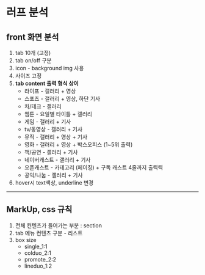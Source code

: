 # 러프 분석
## front 화면 분석

1. tab 10개 (고정)
2. tab on/off 구분
3. icon - background img 사용
4. 사이즈 고정
5. **tab content 출력 형식 상이**
	* 라이프 - 갤러리 + 영상
	* 스포츠 - 갤러리 + 영상, 하단 기사
	* 차/테크 - 갤러리
	* 웹툰 - 요일별 타이틀 + 갤러리
	* 게임 - 갤러리 + 기사
	* tv/동영상 - 갤러리 + 기사
	* 뮤직 - 갤러리 + 영상 + 기사
	* 영화 - 갤러리 + 영상 + 박스오피스 (1~5위 출력)
	* 책/공연 - 갤러리 + 기사
	* 네이버캐스트 - 갤러리 + 기사
	* 오픈캐스트 - 카테고리 (페이징) + 구독 캐스트 4줄까지 출력력
	* 공익/나눔 - 갤러리 + 기사
6. hover시 text색상, underline 변경
	
---

## MarkUp, css 규칙
1. 전체 컨텐츠가 들어가는 부분 : section
2. tab 메뉴 컨텐츠 구분 - 리스트
3. box size
	* single_1:1
	* colduo_2:1
	* promote_2:2
	* lineduo_1:2





	